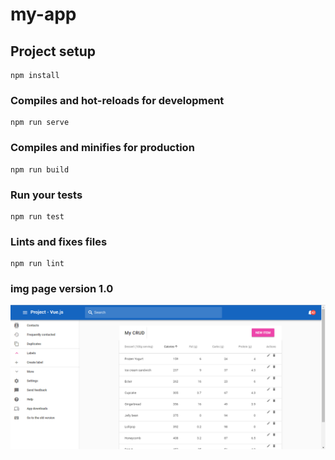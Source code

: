 # my-app

## Project setup
```
npm install
```

### Compiles and hot-reloads for development
```
npm run serve
```

### Compiles and minifies for production
```
npm run build
```

### Run your tests
```
npm run test
```

### Lints and fixes files
```
npm run lint
```

### img page version 1.0
![page vuejs](https://github.com/DIEGOPATRIOTA/vuetifyjs/blob/master/page-v1.png)